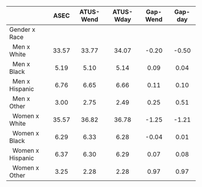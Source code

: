 
|                      |         ASEC |    ATUS-Wend |    ATUS-Wday |     Gap-Wend |      Gap-day |
| -------------------- | :----------: | :----------: | :----------: | :----------: | :----------: |
| Gender x Race        |              |              |              |              |              |
| &nbsp;&nbsp;Men x White |        33.57 |        33.77 |        34.07 |        -0.20 |        -0.50 |
| &nbsp;&nbsp;Men x Black |         5.19 |         5.10 |         5.14 |         0.09 |         0.04 |
| &nbsp;&nbsp;Men x Hispanic |         6.76 |         6.65 |         6.66 |         0.11 |         0.10 |
| &nbsp;&nbsp;Men x Other |         3.00 |         2.75 |         2.49 |         0.25 |         0.51 |
| &nbsp;&nbsp;Women x White |        35.57 |        36.82 |        36.78 |        -1.25 |        -1.21 |
| &nbsp;&nbsp;Women x Black |         6.29 |         6.33 |         6.28 |        -0.04 |         0.01 |
| &nbsp;&nbsp;Women x Hispanic |         6.37 |         6.30 |         6.29 |         0.07 |         0.08 |
| &nbsp;&nbsp;Women x Other |         3.25 |         2.28 |         2.28 |         0.97 |         0.97 |

